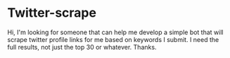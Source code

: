 # Twitter-scrape
Hi, I'm looking for someone that can help me develop a simple bot that will scrape twitter profile links for me based on keywords I submit. I need the full results, not just the top 30 or whatever. Thanks.
